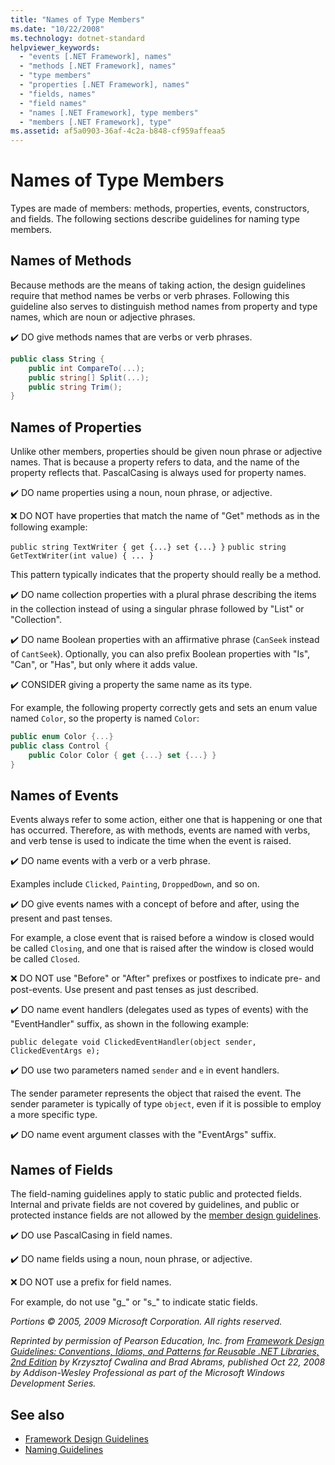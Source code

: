 ```yaml
---
title: "Names of Type Members"
ms.date: "10/22/2008"
ms.technology: dotnet-standard
helpviewer_keywords:
  - "events [.NET Framework], names"
  - "methods [.NET Framework], names"
  - "type members"
  - "properties [.NET Framework], names"
  - "fields, names"
  - "field names"
  - "names [.NET Framework], type members"
  - "members [.NET Framework], type"
ms.assetid: af5a0903-36af-4c2a-b848-cf959affeaa5
---
```

# Names of Type Members
Types are made of members: methods, properties, events, constructors, and fields. The following sections describe guidelines for naming type members.

## Names of Methods
 Because methods are the means of taking action, the design guidelines require that method names be verbs or verb phrases. Following this guideline also serves to distinguish method names from property and type names, which are noun or adjective phrases.

 ✔️ DO give methods names that are verbs or verb phrases.

```csharp
public class String {
    public int CompareTo(...);
    public string[] Split(...);
    public string Trim();
}
```

## Names of Properties
 Unlike other members, properties should be given noun phrase or adjective names. That is because a property refers to data, and the name of the property reflects that. PascalCasing is always used for property names.

 ✔️ DO name properties using a noun, noun phrase, or adjective.

 ❌ DO NOT have properties that match the name of "Get" methods as in the following example:

 `public string TextWriter { get {...} set {...} }`
 `public string GetTextWriter(int value) { ... }`

 This pattern typically indicates that the property should really be a method.

 ✔️ DO name collection properties with a plural phrase describing the items in the collection instead of using a singular phrase followed by "List" or "Collection".

 ✔️ DO name Boolean properties with an affirmative phrase (`CanSeek` instead of `CantSeek`). Optionally, you can also prefix Boolean properties with "Is", "Can", or "Has", but only where it adds value.

 ✔️ CONSIDER giving a property the same name as its type.

 For example, the following property correctly gets and sets an enum value named `Color`, so the property is named `Color`:

```csharp
public enum Color {...}
public class Control {
    public Color Color { get {...} set {...} }
}
```

## Names of Events
 Events always refer to some action, either one that is happening or one that has occurred. Therefore, as with methods, events are named with verbs, and verb tense is used to indicate the time when the event is raised.

 ✔️ DO name events with a verb or a verb phrase.

 Examples include `Clicked`, `Painting`, `DroppedDown`, and so on.

 ✔️ DO give events names with a concept of before and after, using the present and past tenses.

 For example, a close event that is raised before a window is closed would be called `Closing`, and one that is raised after the window is closed would be called `Closed`.

 ❌ DO NOT use "Before" or "After" prefixes or postfixes to indicate pre- and post-events. Use present and past tenses as just described.

 ✔️ DO name event handlers (delegates used as types of events) with the "EventHandler" suffix, as shown in the following example:

 `public delegate void ClickedEventHandler(object sender, ClickedEventArgs e);`

 ✔️ DO use two parameters named `sender` and `e` in event handlers.

 The sender parameter represents the object that raised the event. The sender parameter is typically of type `object`, even if it is possible to employ a more specific type.

 ✔️ DO name event argument classes with the "EventArgs" suffix.

## Names of Fields
 The field-naming guidelines apply to static public and protected fields. Internal and private fields are not covered by guidelines, and public or protected instance fields are not allowed by the [member design guidelines](../../../docs/standard/design-guidelines/member.md).

 ✔️ DO use PascalCasing in field names.

 ✔️ DO name fields using a noun, noun phrase, or adjective.

 ❌ DO NOT use a prefix for field names.

 For example, do not use "g_" or "s_" to indicate static fields.

 *Portions © 2005, 2009 Microsoft Corporation. All rights reserved.*

 *Reprinted by permission of Pearson Education, Inc. from [Framework Design Guidelines: Conventions, Idioms, and Patterns for Reusable .NET Libraries, 2nd Edition](https://www.informit.com/store/framework-design-guidelines-conventions-idioms-and-9780321545619) by Krzysztof Cwalina and Brad Abrams, published Oct 22, 2008 by Addison-Wesley Professional as part of the Microsoft Windows Development Series.*

## See also

- [Framework Design Guidelines](../../../docs/standard/design-guidelines/index.md)
- [Naming Guidelines](../../../docs/standard/design-guidelines/naming-guidelines.md)
